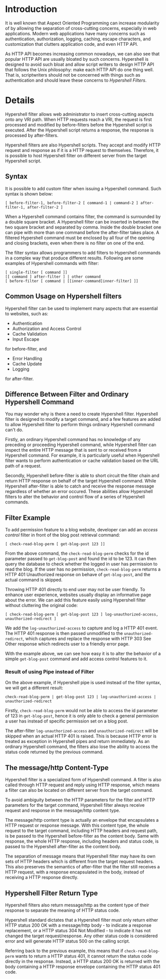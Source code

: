 # Introduction #

It is well known that Aspect Oriented Programming can increase modularity of by allowing the separation of cross-cutting concerns, especially in web applications. Modern web applications have many concerns such as authentication, authorization, logging, caching, escape characters, and customization that clutters application code, and even HTTP API.

As HTTP API becomes increasing common nowadays, we can also see that popular HTTP API are usually bloated by such concerns. Hypershell is designed to avoid such bloat and allow script writers to design HTTP API that follows the Unix philosophy: make each HTTP API do one thing well. That is, scriptwriters should not be concerned with things such as authentication and should leave these concerns to _Hypershell Filters_.

# Details #

Hypershell filter allows web administrator to insert cross-cutting aspects onto any VRI path. When HTTP requests reach a VRI, the request is first processed and modified by before-filters before the Hypershell script is executed. After the Hypershell script returns a response, the response is processed by after-filters.

Hypershell filters are also Hypershell scripts. They accept and modify HTTP request and response as if it is a HTTP request to themselves. Therefore, it is possible to host Hypershell filter on different server from the target Hypershell script.


## Syntax ##

It is possible to add custom filter when issuing a Hypershell command. Such syntax is shown below:

```
[ before-filter-1, before-filter-2 [ command-1 | command-2 ] after-filter-1, after-filter-2 ]
```

When a Hypershell command contains filter, the command is surrounded by a double square bracket. A Hypershell filter can be inserted in between the two square bracket and separated by comma. Inside the double bracket one can pipe with more than one command before the after-filter takes place. A filtered Hypershell command must be enclosed by all four of the opening and closing brackets, even when there is no filter on one of the end.

The filter syntax allows programmers to add filters to Hypershell commands in a complex way that produce different results. Following are some examples of Hypershell commands with filter:

```
[ single-filter [ command ]]
[[ command ] after-filter ] | other command
[ before-filter [ command | [[inner-command]inner-filter] ]] 
```

## Common Usage on Hypershell filters ##

Hypershell filter can be used to implement many aspects that are essential to websites, such as:

  * Authentication
  * Authorization and Access Control
  * Cache Validation
  * Input Escape

for before-filter, and

  * Error Handling
  * Cache Update
  * Logging

for after-filter.

## Difference Between Filter and Ordinary Hypershell Command ##

You may wonder why is there a need to create Hypershell filter. Hypershell filter is designed to modify a target command, and a few features are added to allow Hypershell filter to perform things ordinary Hypershell command can't do.

Firstly, an ordinary Hypershell command has no knowledge of any preceding or proceeding Hypershell command, while Hypershell filter can inspect the entire HTTP message that is sent to or received from a Hypershell command. For example, it is particularly useful when Hypershell filter wants to perform authentication or cache validation based on the URL path of a request.

Secondly, Hypershell before-filter is able to short circuit the filter chain and return HTTP response on behalf of the target Hypershell command. While Hypershell after-filter is able to catch and receive the response message regardless of whether an error occured. These abilities allow Hypershell filters to alter the behavior and control flow of a series of Hypershell commands.

## Filter Example ##

To add permission feature to a blog website, developer can add an _access control_ filter in front of the blog post retrieval command:

```
[ check-read-blog-perm [ get-blog-post 123 ]]
```

From the above command, the `check-read-blog-perm` checks for the id parameter passed to `get-blog-post` and found the id to be 123. It can then query the database to check whether the logged in user has permission to read the blog. If the user has no permission, `check-read-blog-perm` returns a HTTP 401 Unauthorized response on behave of `get-blog-post`, and the actual command is skipped.

Throwing HTTP 401 directly to end user may not be user friendly. To enhance user experience, websites usually display an informative page about the error. We can add this feature easily using Hypershell filter without cluttering the original code:

```
[ check-read-blog-perm [ get-blog-post 123 ] log-unauthorized-access, unauthorized-redirect ]
```

We add the `log-unauthorized-access` to capture and log a HTTP 401 event. The HTTP 401 response is then passed unmodified to the `unauthorized-redirect`, which captures and replace the response with HTTP 303 See Other response which redirects user to a friendly error page.

With the example above, we can see how easy it is to alter the behavior of a simple `get-blog-post` command and add access control features to it.

### Result of using Pipe instead of Filter ###

On the above example, if Hypershell pipe is used instead of the filter syntax, we will get a different result:

```
check-read-blog-perm | get-blog-post 123 | log-unauthorized-access | unauthorized-redirect
```

Firstly, `check-read-blog-perm` would not be able to access the id parameter of 123 in `get-blog-post`, hence it is only able to check a general permission a user has instead of specific permission set on a blog post.

The after-filter `log-unauthorized-access` and `unauthorized-redirect` will be skipped when an actual HTTP 401 is raised. This is because HTTP error is treated as exception in Hypershell pipes and return immediately. As an ordinary Hypershell command, the filters also lose the ability to access the status code returned by the previous command.


## The message/http Content-Type ##

Hypershell filter is a specialized form of Hypershell command. A filter is also called through HTTP request and reply using HTTP response, which means a filter can also be located on different server from the target command.

To avoid ambiguity between the HTTP parameters for the filter and HTTP parameters for the target command, Hypershell filter always receive request and response in the message/http content type.

The message/http content type is actually an envelope that encapsulates a HTTP request or response message. With this content type, the whole request to the target command, including HTTP headers and request path, is be passed to the Hypershell before-filter as the content body. Same with response, the whole HTTP response, including headers and status code, is passed to the Hypershell after-filter as the content body.

The separation of message means that Hypershell filter may have its own sets of HTTP headers which is different from the target request headers. This also preserves the semantics of after-filter that the filter still receives a HTTP request, with a response encapsulated in the body, instead of receiving a HTTP response directly.


## Hypershell Filter Return Type ##

Hypershell filters also return message/http as the content type of their response to separate the meaning of HTTP status code.

Hypershell standard dictates that a Hypershell filter must only return either HTTP status 200 OK with a message/http body - to indicate a response replacement, or a HTTP status 304 Not Modified - to indicate it has not changed the target request/response. Any other status code is considered error and will generate HTTP status 500 on the calling script.

Referring back to the previous example, this means that if `check-read-blog-perm` wants to return a HTTP status 401, it cannot return the status code directly in the response. Instead, a HTTP status 200 OK is returned with the body containing a HTTP response envelope containing the HTTP status 401 code.